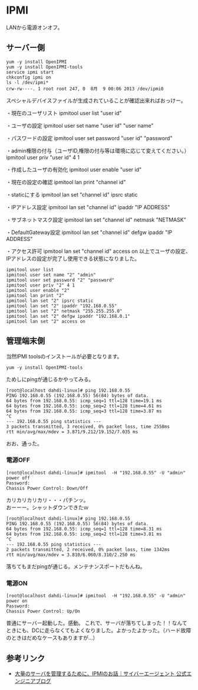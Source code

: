 # IPMI

LANから電源オンオフ。

## サーバー側

```
yum -y install OpenIPMI
yum -y install OpenIPMI-tools
service ipmi start
chkconfig ipmi on
ls -l /dev/ipmi*
crw-rw----. 1 root root 247, 0  8月  9 00:06 2013 /dev/ipmi0
```

スペシャルデバイスファイルが生成されていることが確認出来ればおっけー。

・現在のユーザリスト
ipmitool user list "user id"

・ユーザの設定
ipmitool user set name "user id" "user name"

・パスワードの設定
ipmitool user set password "user id" "password"

・admin権限の付与（ユーザID,権限の付与等は環境に応じて変えてください。）
ipmitool user priv "user id" 4 1

・作成したユーザの有効化
ipmitool user enable "user id"

・現在の設定の確認
ipmitool lan print "channel id"

・staticにする
ipmitool lan set "channel id" ipsrc static

・IPアドレス設定
ipmitool lan set "channel id" ipaddr "IP ADDRESS"

・サブネットマスク設定
ipmitool lan set "channel id" netmask "NETMASK"

・DefaultGateway設定
ipmitool lan set "channel id" defgw ipaddr "IP ADDRESS"

・アクセス許可
ipmitool lan set "channel id" access on
以上でユーザの設定、IPアドレスの設定が完了し使用できる状態になりました。

```
ipmitool user list
ipmitool user set name "2" "admin"
ipmitool user set password "2" "password"
ipmitool user priv "2" 4 1
ipmitool user enable "2"
ipmitool lan print "2"
ipmitool lan set "2" ipsrc static
ipmitool lan set "2" ipaddr "192.168.0.55"
ipmitool lan set "2" netmask "255.255.255.0"
ipmitool lan set "2" defgw ipaddr "192.168.0.1"
ipmitool lan set "2" access on
```


## 管理端末側

当然IPMI toolsのインストールが必要となります。

```
yum -y install OpenIPMI-tools
```

ためしにpingが通じるかやってみる。

```
[root@localhost dahdi-linux]# ping 192.168.0.55
PING 192.168.0.55 (192.168.0.55) 56(84) bytes of data.
64 bytes from 192.168.0.55: icmp_seq=1 ttl=128 time=19.1 ms
64 bytes from 192.168.0.55: icmp_seq=2 ttl=128 time=4.61 ms
64 bytes from 192.168.0.55: icmp_seq=3 ttl=128 time=3.87 ms
^C
--- 192.168.0.55 ping statistics ---
3 packets transmitted, 3 received, 0% packet loss, time 2558ms
rtt min/avg/max/mdev = 3.871/9.212/19.152/7.035 ms
```

おお、通った。

### 電源OFF

```
[root@localhost dahdi-linux]# ipmitool  -H "192.168.0.55" -U "admin" power off
Password: 
Chassis Power Control: Down/Off
```

カリカリカリカリ・・・パチンッ。  
おーーー。シャットダウンできたｗ

```
[root@localhost dahdi-linux]# ping 192.168.0.55
PING 192.168.0.55 (192.168.0.55) 56(84) bytes of data.
64 bytes from 192.168.0.55: icmp_seq=1 ttl=128 time=8.31 ms
64 bytes from 192.168.0.55: icmp_seq=2 ttl=128 time=3.81 ms
^C
--- 192.168.0.55 ping statistics ---
2 packets transmitted, 2 received, 0% packet loss, time 1342ms
rtt min/avg/max/mdev = 3.810/6.060/8.310/2.250 ms
```

落ちてもまだpingが通じる。メンテナンスポートだもんね。

### 電源ON

```
[root@localhost dahdi-linux]# ipmitool  -H "192.168.0.55" -U "admin" power on
Password: 
Chassis Power Control: Up/On
```

普通にサーバー起動した。感動。
これで、サーバが落ちてしまった！！なんてときにも、DCに走らなくてもよくなりました。よかったよかった。（ハード故障のときはだめなケースもありますが…）

## 参考リンク

- [大量のサーバを管理するために、IPMIのお話｜サイバーエージェント 公式エンジニアブログ](http://ameblo.jp/principia-ca/entry-10983675114.html)

